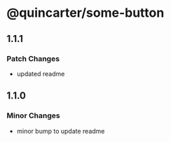 # @quincarter/some-button

## 1.1.1

### Patch Changes

- updated readme

## 1.1.0

### Minor Changes

- minor bump to update readme

